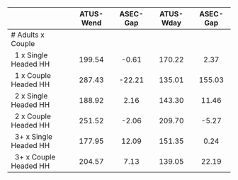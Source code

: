 
|                      |    ATUS-Wend |     ASEC-Gap |    ATUS-Wday |     ASEC-Gap |
| -------------------- | :----------: | :----------: | :----------: | :----------: |
| # Adults x Couple    |              |              |              |              |
| &nbsp;&nbsp;1 x Single Headed HH |       199.54 |        -0.61 |       170.22 |         2.37 |
| &nbsp;&nbsp;1 x Couple Headed HH |       287.43 |       -22.21 |       135.01 |       155.03 |
| &nbsp;&nbsp;2 x Single Headed HH |       188.92 |         2.16 |       143.30 |        11.46 |
| &nbsp;&nbsp;2 x Couple Headed HH |       251.52 |        -2.06 |       209.70 |        -5.27 |
| &nbsp;&nbsp;3+ x Single Headed HH |       177.95 |        12.09 |       151.35 |         0.24 |
| &nbsp;&nbsp;3+ x Couple Headed HH |       204.57 |         7.13 |       139.05 |        22.19 |

